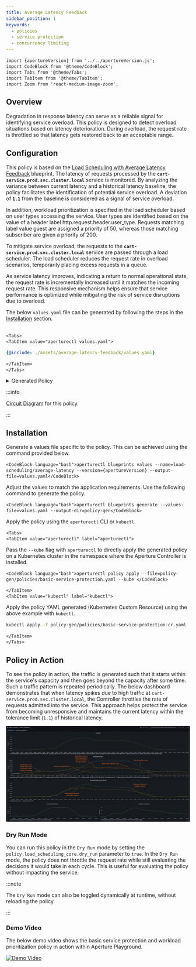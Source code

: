 ```yaml
---
title: Average Latency Feedback
sidebar_position: 1
keywords:
  - policies
  - service protection
  - concurrency limiting
---
```


```mdx-code-block
import {apertureVersion} from '../../apertureVersion.js';
import CodeBlock from '@theme/CodeBlock';
import Tabs from '@theme/Tabs';
import TabItem from '@theme/TabItem';
import Zoom from 'react-medium-image-zoom';
```

## Overview

Degradation in response latency can serve as a reliable signal for identifying
service overload. This policy is designed to detect overload situations based on
latency deterioration. During overload, the request rate is throttled so that
latency gets restored back to an acceptable range.

## Configuration

This policy is based on the
[Load Scheduling with Average Latency Feedback](/reference/blueprints/load-scheduling/average-latency.md)
blueprint. The latency of requests processed by the
**`cart-service.prod.svc.cluster.local`** service is monitored. By analyzing the
variance between current latency and a historical latency baseline, the policy
facilitates the identification of potential service overload. A deviation of
**`1.1`** from the baseline is considered as a signal of service overload.

In addition, workload prioritization is specified in the load scheduler based on
user types accessing the service. User types are identified based on the value
of a header label http.request.header.user_type. Requests matching label value
guest are assigned a priority of 50, whereas those matching subscriber are given
a priority of 200.

To mitigate service overload, the requests to the
**`cart-service.prod.svc.cluster.local`** service are passed through a load
scheduler. The load scheduler reduces the request rate in overload scenarios,
temporarily placing excess requests in a queue.

As service latency improves, indicating a return to normal operational state,
the request rate is incrementally increased until it matches the incoming
request rate. This responsive mechanism helps ensure that service performance is
optimized while mitigating the risk of service disruptions due to overload.

The below `values.yaml` file can be generated by following the steps in the
[Installation](#installation) section.

```mdx-code-block

<Tabs>
<TabItem value="aperturectl values.yaml">
```

```yaml
{@include: ./assets/average-latency-feedback/values.yaml}
```

```mdx-code-block
</TabItem>
</Tabs>
```

<details><summary>Generated Policy</summary>
<p>

```yaml
{@include: ./assets/average-latency-feedback/policy.yaml}
```

</p>
</details>

:::info

[Circuit Diagram](./assets/average-latency-feedback/graph.mmd.svg) for this
policy.

:::

## Installation

Generate a values file specific to the policy. This can be achieved using the
command provided below.

```mdx-code-block
<CodeBlock language="bash">aperturectl blueprints values --name=load-scheduling/average-latency --version={apertureVersion} --output-file=values.yaml</CodeBlock>
```

Adjust the values to match the application requirements. Use the following
command to generate the policy.

```mdx-code-block
<CodeBlock language="bash">aperturectl blueprints generate --values-file=values.yaml --output-dir=policy-gen</CodeBlock>
```

Apply the policy using the `aperturectl` CLI or `kubectl`.

```mdx-code-block
<Tabs>
<TabItem value="aperturectl" label="aperturectl">
```

Pass the `--kube` flag with `aperturectl` to directly apply the generated policy
on a Kubernetes cluster in the namespace where the Aperture Controller is
installed.

```mdx-code-block
<CodeBlock language="bash">aperturectl policy apply --file=policy-gen/policies/basic-service-protection.yaml --kube </CodeBlock>
```

```mdx-code-block
</TabItem>
<TabItem value="kubectl" label="kubectl">
```

Apply the policy YAML generated (Kubernetes Custom Resource) using the above
example with `kubectl`.

```bash
kubectl apply -f policy-gen/policies/basic-service-protection-cr.yaml -n aperture-controller
```

```mdx-code-block
</TabItem>
</Tabs>
```

## Policy in Action

To see the policy in action, the traffic is generated such that it starts within
the service's capacity and then goes beyond the capacity after some time. Such a
traffic pattern is repeated periodically. The below dashboard demonstrates that
when latency spikes due to high traffic at
`cart-service.prod.svc.cluster.local`, the Controller throttles the rate of
requests admitted into the service. This approach helps protect the service from
becoming unresponsive and maintains the current latency within the tolerance
limit (`1.1`) of historical latency.

![Basic Service Protection](./assets/average-latency-feedback/dashboard.png)

### Dry Run Mode

You can run this policy in the `Dry Run` mode by setting the
`policy.load_scheduling_core.dry_run` parameter to `true`. In the `Dry Run`
mode, the policy does not throttle the request rate while still evaluating the
decisions it would take in each cycle. This is useful for evaluating the policy
without impacting the service.

:::note

The `Dry Run` mode can also be toggled dynamically at runtime, without reloading
the policy.

:::

### Demo Video

The below demo video shows the basic service protection and workload
prioritization policy in action within Aperture Playground.

[![Demo Video](https://img.youtube.com/vi/m070bAvrDHM/0.jpg)](https://www.youtube.com/watch?v=m070bAvrDHM)
